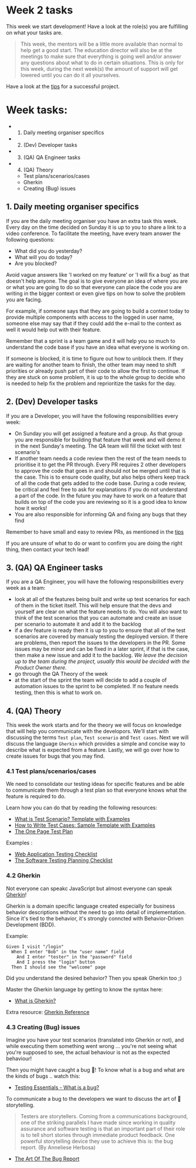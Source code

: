 # Week 2 tasks

This week we start development! Have a look at the role(s) you are fulfilling on what your tasks are.

> This week, the mentors will be a little more available than normal to help get a good start. The education director will also be at the meetings to make sure that everything is going well and/or answer any questions about what to do in certain situations. This is only for this week, during the next week(s) the amount of support will get lowered until you can do it all yourselves.

Have a look at the [tips](../TIPS.md) for a successful project.

# Week tasks:

- 1. Daily meeting organiser specifics
- 2. (Dev) Developer tasks
- 3. (QA) QA Engineer tasks
- 4. (QA) Theory
  - Test plans/scenarios/cases
  - Gherkin
  - Creating (Bug) issues

## 1. Daily meeting organiser specifics

If you are the daily meeting organiser you have an extra task this week. Every day on the time decided on Sunday it is up to you to share a link to a video conference. To facilitate the meeting, have every team answer the following questions:

- What did you do yesterday?
- What will you do today?
- Are you blocked?

Avoid vague answers like 'I worked on my feature' or 'I will fix a bug' as that doesn't help anyone. The goal is to give everyone an idea of where you are or what you are going to do so that everyone can place the code you are writing in the bigger context or even give tips on how to solve the problem you are facing.

For example, if someone says that they are going to build a context today to provide multiple components with access to the logged in user name, someone else may say that if they could add the e-mail to the context as well it would help out with their feature.

Remember that a sprint is a team game and it will help you so much to understand the code base if you have an idea what everyone is working on.

If someone is blocked, it is time to figure out how to unblock them. If they are waiting for another team to finish, the other team may need to shift priorities or already push part of their code to allow the first to continue. If they are stuck on some problem, it is up to the whole group to decide who is needed to help fix the problem and reprioritize the tasks for the day.

## 2. (Dev) Developer tasks

If you are a Developer, you will have the following responsibilities every week:

- On Sunday you will get assigned a feature and a group. As that group you are responsible for building that feature that week and will demo it in the next Sunday's meeting. The QA team will fill the ticket with test scenario's
- If another team needs a code review then the rest of the team needs to prioritise it to get the PR through. Every PR requires 2 other developers to approve the code that goes in and should not be merged until that is the case. This is to ensure code quality, but also helps others keep track of all the code that gets added to the code base. During a code review, be critical and feel free to ask for explanations if you do not understand a part of the code. In the future you may have to work on a feature that builds on top of the code you are reviewing so it is a good idea to know how it works!
- You are also responsible for informing QA and fixing any bugs that they find

Remember to have small and easy to review PRs, as mentioned in the [tips](../TIPS.md)

If you are unsure of what to do or want to confirm you are doing the right thing, then contact your tech lead!

## 3. (QA) QA Engineer tasks

If you are a QA Engineer, you will have the following responsibilities every week as a team:

- look at all of the features being built and write up test scenarios for each of them in the ticket itself. This will help ensure that the devs and yourself are clear on what the feature needs to do. You will also want to think of the test scenarios that you can automate and create an issue per scenario to automate it and add it to the backlog
- if a dev feature is ready then it is up to you to ensure that all of the test scenarios are covered by manualy testing the deployed version. If there are problems, then report the issues to the developers in the PR. Some issues may be minor and can be fixed in a later sprint, if that is the case, then make a new issue and add it to the backlog. _We leave the decision up to the team during the project, usually this would be decided with the Product Owner there._
- go through the QA Theory of the week
- at the start of the sprint the team will decide to add a couple of automation issues to the sprint to be completed. If no feature needs testing, then this is what to work on.

## 4. (QA) Theory

This week the work starts and for the theory we will focus on knowledge that will help you communicate with the developors. We'll start with discussing the terms `Test plan`, `Test scenario` and `Test cases`. Next we will discuss the language `Gherkin` which provides a simple and concise way to describe what is expected from a feature. Lastly, we will go over how to create issues for bugs that you may find.

### 4.1 Test plans/scenarios/cases

We need to consolidate our testing ideas for specific features and be able to communicate them through a test plan so that everyone knows what the feature is required to do.

Learn how you can do that by reading the following resources:

- [What is Test Scenario? Template with Examples](https://www.guru99.com/test-scenario.html)
- [How to Write Test Cases: Sample Template with Examples](https://www.guru99.com/test-case.html)
- [The One Page Test Plan](https://www.ministryoftesting.com/dojo/series/the-testing-planet-2016/lessons/the-one-page-test-plan)

Examples :

- [Web Application Testing Checklist](https://www.guru99.com/complete-web-application-testing-checklist.html)
- [The Software Testing Planning Checklist](https://www.ministryoftesting.com/dojo/series/the-testing-planet-2019/lessons/the-software-testing-planning-checklist)

### 4.2 Gherkin

Not everyone can speakc JavaScript but almost everyone can speak [Gherkin](https://cucumber.io/docs/gherkin/reference/)!

Gherkin is a domain specific language created especially for business behavior descriptions without the need to go into detail of implementation. Since it's tied to the behavior, it's strongly conncted with Behavior-Driven Development (BDD).

Example:

```
Given I visit "/login"
  When I enter "Bob" in the "user name" field
    And I enter "tester" in the "password" field
    And I press the "login" button
  Then I should see the "welcome" page
```

Did you understand the desired behavior? Then you speak Gherkin too ;)

Master the Gherkin language by getting to know the syntax here:

- [What is Gherkin?](https://www.guru99.com/gherkin-test-cucumber.html)

Extra resource: [Gherkin Reference](https://cucumber.io/docs/gherkin/reference/)

### 4.3 Creating (Bug) issues

Imagine you have your test scenarios (translated into Gherkin or not), and while executing them something went wrong ... you're not seeing what you're supposed to see, the actual behaviour is not as the expected behaviour!

Then you might have caught a bug 🐞! To know what is a bug and what are the kinds of bugs .. watch this:

- [Testing Essentials - What is a bug?](https://www.youtube.com/watch?v=jvBoKXDCvLE)

To communicate a bug to the developers we want to discuss the art of 🐞storytelling.

> Testers are storytellers. Coming from a communications background, one of the striking parallels I have made since working in quality assurance and software testing is that an important part of their role is to tell short stories through immediate product feedback. One powerful storytelling device they use to achieve this is: the bug report. (By Anneliese Herbosa)

- [The Art Of The Bug Report](https://www.ministryoftesting.com/dojo/series/the-testing-planet-2019/lessons/the-art-of-the-bug-report)
